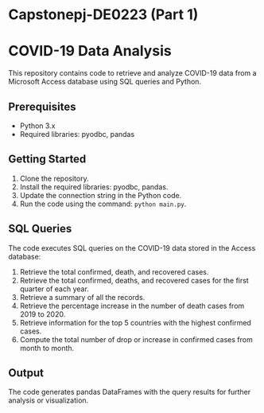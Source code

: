 # Capstonepj-DE0223 (Part 1)
# COVID-19 Data Analysis

This repository contains code to retrieve and analyze COVID-19 data from a Microsoft Access database using SQL queries and Python.

## Prerequisites

- Python 3.x
- Required libraries: pyodbc, pandas

## Getting Started

1. Clone the repository.
2. Install the required libraries: pyodbc, pandas.
3. Update the connection string in the Python code.
4. Run the code using the command: `python main.py`.

## SQL Queries

The code executes SQL queries on the COVID-19 data stored in the Access database:

1. Retrieve the total confirmed, death, and recovered cases.
2. Retrieve the total confirmed, deaths, and recovered cases for the first quarter of each year.
3. Retrieve a summary of all the records.
4. Retrieve the percentage increase in the number of death cases from 2019 to 2020.
5. Retrieve information for the top 5 countries with the highest confirmed cases.
6. Compute the total number of drop or increase in confirmed cases from month to month.

## Output

The code generates pandas DataFrames with the query results for further analysis or visualization.


